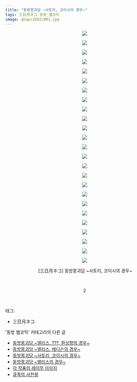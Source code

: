 ```yaml
---
title: "동방몽괴담 ~사토리, 코이시의 경우~"
tags: 三日月ネコ 동방_웹코믹
image: ghap/2602/001.jpg
---
```

<div class="article">
<p style="text-align: center; clear: none; float: none;"><img src="{{ site.nasurl }}/ghap/2602/001.jpg"/></p>
<p style="text-align: center; clear: none; float: none;"><img src="{{ site.nasurl }}/ghap/2602/002.jpg"/></p>
<p style="text-align: center; clear: none; float: none;"><img src="{{ site.nasurl }}/ghap/2602/003.jpg"/></p>
<p style="text-align: center; clear: none; float: none;"><img src="{{ site.nasurl }}/ghap/2602/004.jpg"/></p>
<p style="text-align: center; clear: none; float: none;"><img src="{{ site.nasurl }}/ghap/2602/005.jpg"/></p>
<p style="text-align: center; clear: none; float: none;"><img src="{{ site.nasurl }}/ghap/2602/006.jpg"/></p>
<p style="text-align: center; clear: none; float: none;"><img src="{{ site.nasurl }}/ghap/2602/007.jpg"/></p>
<p style="text-align: center; clear: none; float: none;"><img src="{{ site.nasurl }}/ghap/2602/008.jpg"/></p>
<p style="text-align: center; clear: none; float: none;"><img src="{{ site.nasurl }}/ghap/2602/009.jpg"/></p>
<p style="text-align: center; clear: none; float: none;"><img src="{{ site.nasurl }}/ghap/2602/010.jpg"/></p>
<p style="text-align: center; clear: none; float: none;"><img src="{{ site.nasurl }}/ghap/2602/011.jpg"/></p>
<p style="text-align: center; clear: none; float: none;"><img src="{{ site.nasurl }}/ghap/2602/012.jpg"/></p>
<p style="text-align: center; clear: none; float: none;"><img src="{{ site.nasurl }}/ghap/2602/013.jpg"/></p>
<p style="text-align: center; clear: none; float: none;"><img src="{{ site.nasurl }}/ghap/2602/014.jpg"/></p>
<p style="text-align: center; clear: none; float: none;"><img src="{{ site.nasurl }}/ghap/2602/015.jpg"/></p>
<p style="text-align: center; clear: none; float: none;"><img src="{{ site.nasurl }}/ghap/2602/016.jpg"/></p>
<p style="text-align: center; clear: none; float: none;"><img src="{{ site.nasurl }}/ghap/2602/017.jpg"/></p>
<p style="text-align: center; clear: none; float: none;"><img src="{{ site.nasurl }}/ghap/2602/018.jpg"/></p>
<p style="text-align: center; clear: none; float: none;"><img src="{{ site.nasurl }}/ghap/2602/019.jpg"/></p>
<p style="text-align: center; clear: none; float: none;"><img src="{{ site.nasurl }}/ghap/2602/020.jpg"/></p>
<p style="text-align: center; clear: none; float: none;"><img src="{{ site.nasurl }}/ghap/2602/021.jpg"/></p>
<p style="text-align: center; clear: none; float: none;"><img src="{{ site.nasurl }}/ghap/2602/022.jpg"/></p>
<p style="text-align: center; clear: none; float: none;"><img src="{{ site.nasurl }}/ghap/2602/023.jpg"/></p>
<p style="text-align: center; clear: none; float: none;"><img src="{{ site.nasurl }}/ghap/2602/024.jpg"/></p>
<p style="text-align: center; clear: none; float: none;"><img src="{{ site.nasurl }}/ghap/2602/025.jpg"/></p>
<p style="text-align: center; clear: none; float: none;"> [三日月ネコ] 동방몽괴담 ~사토리, 코이시의 경우~</p>
<p style="text-align: center; clear: none; float: none;"><br/></p>
<p style="text-align: center; clear: none; float: none;">2</p>
<p><br/></p>
</div><div class="tagTrail">
<p>태그: </p>
<ul>
<li>三日月ネコ</li>
</ul>
</div><div class="another">
<p>'동방 웹코믹' 카테고리의 다른 글</p>
<ul>
<li><a href="/2016-10-15-ghap_2604">동방몽괴담 ~앨리스, ???, 환상향의 경우~</a></li>
<li><a href="/2016-10-15-ghap_2603">동방몽괴담 ~앨리스, 메디슨의 경우~</a></li>
<li><a href="/2016-10-15-ghap_2602">동방몽괴담 ~사토리, 코이시의 경우~</a></li>
<li><a href="/2016-10-15-ghap_2601">동방몽괴담 ~앨리스의 경우~</a></li>
<li><a href="/2016-10-13-ghap_2561">각 작품의 레이무 이미지</a></li>
<li><a href="/2016-10-12-ghap_2545">큐족의 사천왕</a></li>
</ul>
</div><div class="cb_module cb_fluid">
<div class="cb_wrt cb_profile">
</div><!-- commentList close -->
</div>